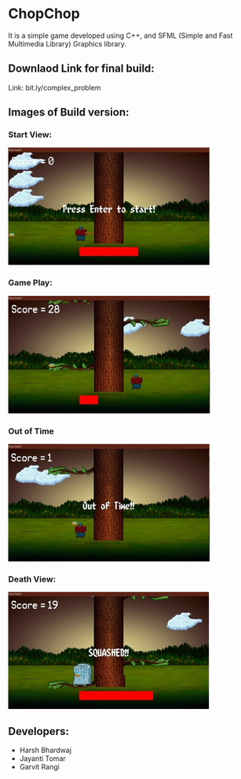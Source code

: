 # ChopChop
It is a simple game developed using C++, and SFML (Simple and Fast Multimedia Library) Graphics library.

## Downlaod Link for final build:
Link: bit.ly/complex_problem

## Images of Build version:
### Start View:
![](previewImages/startView.png)
### Game Play:
![](previewImages/gamePlayView.png)
### Out of Time
![](previewImages/outOfTimeView.png)
### Death View:
![](previewImages/deathView.png)

## Developers: 
  * Harsh Bhardwaj
  * Jayanti Tomar
  * Garvit Rangi
